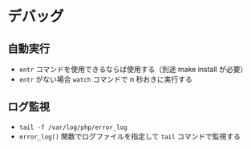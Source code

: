 # デバッグ

## 自動実行

- `entr` コマンドを使用できるならば使用する（別途 make install が必要）
- `entr` がない場合 `watch` コマンドで n 秒おきに実行する

## ログ監視

- `tail -f /var/log/php/error_log`
- `error_log()` 関数でログファイルを指定して `tail` コマンドで監視する
